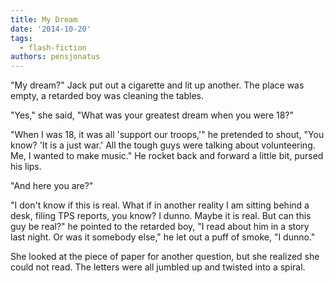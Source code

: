 ```yaml
---
title: My Dream
date: '2014-10-20'
tags:
  - flash-fiction
authors: pensjonatus
---
```


"My dream?" Jack put out a cigarette and lit up another. The place was empty, a
retarded boy was cleaning the tables.

<!-- truncate -->

"Yes," she said, "What was your greatest dream when you were 18?"

"When I was 18, it was all 'support our troops,'" he pretended to shout, "You
know? 'It is a just war.' All the tough guys were talking about volunteering.
Me, I wanted to make music." He rocket back and forward a little bit, pursed his
lips.

"And here you are?"

"I don't know if this is real. What if in another reality I am sitting behind a
desk, filing TPS reports, you know? I dunno. Maybe it is real. But can this guy
be real?" he pointed to the retarded boy, "I read about him in a story last
night. Or was it somebody else," he let out a puff of smoke, "I dunno."

She looked at the piece of paper for another question, but she realized she
could not read. The letters were all jumbled up and twisted into a spiral.
